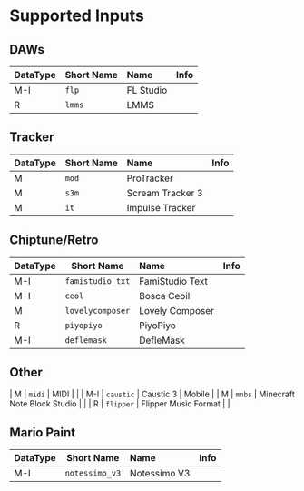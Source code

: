 
# Supported Inputs
## DAWs
| DataType | Short Name | Name | Info | 
| --- | --- | :--- | :--- |
| M-I | ```flp``` | FL Studio |  | 
| R | ```lmms``` | LMMS |  | 

## Tracker
| DataType | Short Name | Name | Info | 
| --- | --- | :--- | :--- |
| M | ```mod``` | ProTracker |  | 
| M | ```s3m``` | Scream Tracker 3 |  | 
| M | ```it``` | Impulse Tracker |  | 

## Chiptune/Retro
| DataType | Short Name | Name | Info | 
| --- | --- | :--- | :--- |
| M-I | ```famistudio_txt``` | FamiStudio Text |  | 
| M-I | ```ceol``` | Bosca Ceoil |  | 
| M | ```lovelycomposer``` | Lovely Composer |  | 
| R | ```piyopiyo``` | PiyoPiyo |  | 
| M-I | ```deflemask``` | DefleMask |  | 

## Other
| M | ```midi``` | MIDI |  | 
| M-I | ```caustic``` | Caustic 3 | Mobile | 
| M | ```mnbs``` | Minecraft Note Block Studio |  | 
| R | ```flipper``` | Flipper Music Format | | 

## Mario Paint
| DataType | Short Name | Name | Info | 
| --- | --- | :--- | :--- |
| M-I | ```notessimo_v3``` | Notessimo V3 |  | 